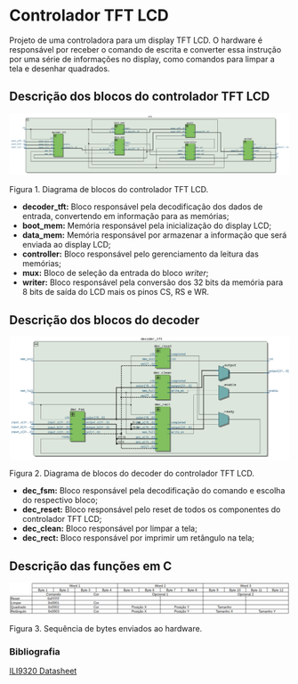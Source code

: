 ﻿# Controlador TFT LCD

Projeto de uma controladora para um display TFT LCD. O hardware é responsável por receber o comando de escrita e converter essa instrução por uma série de informações no display, como comandos para limpar a tela e desenhar quadrados. 

## Descrição dos blocos do controlador TFT LCD

![TFT_1](./images/figura1.png "Diagrama de blocos do controlador TFT LCD")

Figura 1. Diagrama de blocos do controlador TFT LCD.

* **decoder_tft:** Bloco responsável pela decodificação dos dados de entrada, convertendo em informação para as memórias;
* **boot_mem:** Memória responsável pela inicialização do display LCD;
* **data_mem:** Memória responsável por armazenar a informação que será enviada ao display LCD;
* **controller:** Bloco responsável pelo gerenciamento da leitura das memórias;
* **mux:** Bloco de seleção da entrada do bloco *writer*;
* **writer:** Bloco responsável pela conversão dos 32 bits da memória para 8 bits de saída do LCD mais os pinos CS, RS e WR.

## Descrição dos blocos do decoder
![TFT_2](./images/figura2.png "Diagrama de blocos do decoder")

Figura 2. Diagrama de blocos do decoder do controlador TFT LCD.

* **dec_fsm:** Bloco responsável pela decodificação do comando e escolha do respectivo bloco;
* **dec_reset:** Bloco responsável pelo reset de todos os componentes do controlador TFT LCD;
* **dec_clean:** Bloco responsável por limpar a tela;
* **dec_rect:** Bloco responsável por imprimir um retângulo na tela;

## Descrição das funções em C

![TFT_3](./images/figura3.png "Sequência de bytes")

Figura 3. Sequência de bytes enviados ao hardware.

### Bibliografia
[ILI9320 Datasheet](https://www.rockbox.org/wiki/pub/Main/GSoCSansaView/ILI9320DS_V0.55.pdf)
